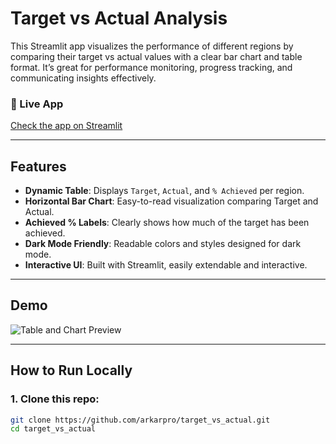 # Target vs Actual Analysis

This Streamlit app visualizes the performance of different regions by comparing their target vs actual values with a clear bar chart and table format. It’s great for performance monitoring, progress tracking, and communicating insights effectively.

### 🔗 Live App
[Check the app on Streamlit](https://targetvsactual-arkarpro.streamlit.app/)

---

## Features

- **Dynamic Table**: Displays `Target`, `Actual`, and `% Achieved` per region.
- **Horizontal Bar Chart**: Easy-to-read visualization comparing Target and Actual.
- **Achieved % Labels**: Clearly shows how much of the target has been achieved.
- **Dark Mode Friendly**: Readable colors and styles designed for dark mode.
- **Interactive UI**: Built with Streamlit, easily extendable and interactive.

---

## Demo

![Table and Chart Preview](https://github.com/arkarpro/target_vs_actual/blob/main/preview.jpg)

---

## How to Run Locally

### 1. Clone this repo:
```bash
git clone https://github.com/arkarpro/target_vs_actual.git
cd target_vs_actual